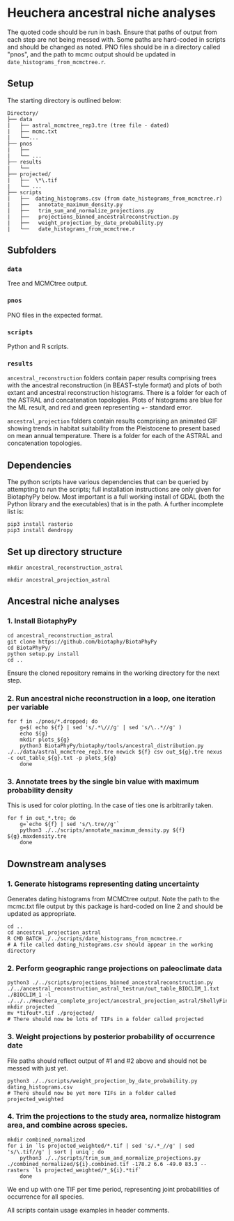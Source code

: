 # Heuchera ancestral niche analyses
The quoted code should be run in bash. Ensure that paths of output from each step are not being messed with. Some paths are hard-coded in scripts and should be changed as noted. PNO files should be in a directory called "pnos", and the path to mcmc output should be updated in `date_histograms_from_mcmctree.r`.

## Setup  
The starting directory is outlined below:   

```     
Directory/   
├── data
|	├── astral_mcmctree_rep3.tre (tree file - dated)
|	├── mcmc.txt    
|	└──...   
├── pnos
|	├──
|	└── ...   
├── results
|	└── 
├── projected/
|	├──  \*\.tif
|	└── ...
├── scripts
|	├──  dating_histograms.csv (from date_histograms_from_mcmctree.r)   
|	├──   annotate_maximum_density.py   
|	├──   trim_sum_and_normalize_projections.py   
|	├──   projections_binned_ancestralreconstruction.py   
|	├──   weight_projection_by_date_probability.py   
|	└──   date_histograms_from_mcmctree.r   
```

## Subfolders
### `data`
Tree and MCMCtree output.

### `pnos`
PNO files in the expected format.

### `scripts`
Python and R scripts.

### `results`
`ancestral_reconstruction` folders contain paper results comprising trees with the ancestral reconstruction (in BEAST-style format) and plots of both extant and ancestral reconstruction histograms. There is a folder for each of the ASTRAL and concatenation topologies. Plots of histograms are blue for the ML result, and red and green representing +- standard error.

`ancestral_projection` folders contain results comprising an animated GIF showing trends in habitat suitability from the Pleistocene to present based on mean annual temperature. There is a folder for each of the ASTRAL and concatenation topologies.


## Dependencies
The python scripts have various dependencies that can be queried by attempting to run the scripts; full installation instructions are only given for BiotaphyPy below. Most important is a full working install of GDAL (both the Python library and the executables) that is in the path. A further incomplete list is:
```
pip3 install rasterio
pip3 install dendropy
```

## Set up directory structure
```
mkdir ancestral_reconstruction_astral

mkdir ancestral_projection_astral
```

## Ancestral niche analyses
### 1. Install BiotaphyPy
```
cd ancestral_reconstruction_astral
git clone https://github.com/biotaphy/BiotaPhyPy
cd BiotaPhyPy/
python setup.py install
cd ..
```
Ensure the cloned repository remains in the working directory for the next step.

### 2. Run ancestral niche reconstruction in a loop, one iteration per variable
```
for f in ./pnos/*.dropped; do
    g=$( echo ${f} | sed 's/.*\///g' | sed 's/\..*//g' )
    echo ${g}
    mkdir plots_${g}
    python3 BiotaPhyPy/biotaphy/tools/ancestral_distribution.py ./../data/astral_mcmctree_rep3.tre newick ${f} csv out_${g}.tre nexus -c out_table_${g}.txt -p plots_${g}
    done
```

### 3. Annotate trees by the single bin value with maximum probability density
This is used for color plotting. In the case of ties one is arbitrarily taken.
```
for f in out_*.tre; do
    g=`echo ${f} | sed 's/\.tre//g'`
    python3 ./../scripts/annotate_maximum_density.py ${f} ${g}.maxdensity.tre
    done
```


## Downstream analyses
### 1. Generate histograms representing dating uncertainty
Generates dating histograms from MCMCtree output. Note the path to the mcmc.txt file output by this package is hard-coded on line 2 and should be updated as appropriate.
```
cd ..
cd ancestral_projection_astral
R CMD BATCH ./../scripts/date_histograms_from_mcmctree.r 
# A file called dating_histograms.csv should appear in the working directory
```

### 2. Perform geographic range projections on paleoclimate data
```
python3 ./../scripts/projections_binned_ancestralreconstruction.py ./../ancestral_reconstruction_astral_testrun/out_table_BIOCLIM_1.txt ./BIOCLIM_1 -l ./../../Heuchera_complete_project/ancestral_projection_astral/ShellyFinal_NovemberLayers_2019/bio1_final/*.tif
mkdir projected
mv *tifout*.tif ./projected/
# There should now be lots of TIFs in a folder called projected
```

### 3. Weight projections by posterior probability of occurrence date
File paths should reflect output of #1 and #2 above and should not be messed with just yet.  
```
python3 ./../scripts/weight_projection_by_date_probability.py dating_histograms.csv 
# There should now be yet more TIFs in a folder called projected_weighted
```
   
### 4. Trim the projections to the study area, normalize histogram area, and combine across species.  
```
mkdir combined_normalized
for i in `ls projected_weighted/*.tif | sed 's/.*_//g' | sed 's/\.tif//g' | sort | uniq`; do
    python3 ./../scripts/trim_sum_and_normalize_projections.py ./combined_normalized/${i}.combined.tif -178.2 6.6 -49.0 83.3 --rasters `ls projected_weighted/*_${i}.*tif`
    done
```
We end up with one TIF per time period, representing joint probabilities of occurrence for all species.

All scripts contain usage examples in header comments. 
